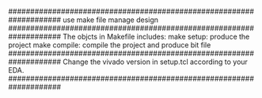 ####################################################################
use make file manage design
####################################################################
The objcts in Makefile includes:
    make setup:
        produce the project
    make compile:
        compile the project and produce bit file
####################################################################
Change the vivado version in setup.tcl according to your EDA.
####################################################################
